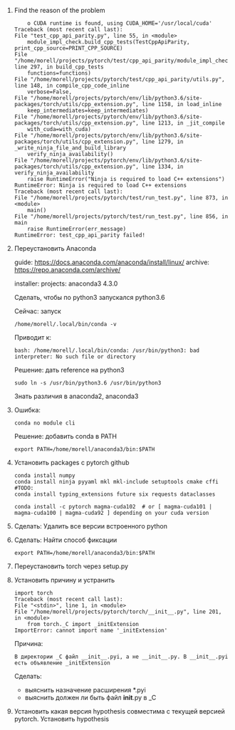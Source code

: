 1. Find the reason of the problem

    ```
        o CUDA runtime is found, using CUDA_HOME='/usr/local/cuda'
    Traceback (most recent call last):
    File "test_cpp_api_parity.py", line 55, in <module>
        module_impl_check.build_cpp_tests(TestCppApiParity, print_cpp_source=PRINT_CPP_SOURCE)
    File "/home/morell/projects/pytorch/test/cpp_api_parity/module_impl_check.py", line 297, in build_cpp_tests
        functions=functions)
    File "/home/morell/projects/pytorch/test/cpp_api_parity/utils.py", line 148, in compile_cpp_code_inline
        verbose=False,
    File "/home/morell/projects/pytorch/env/lib/python3.6/site-packages/torch/utils/cpp_extension.py", line 1158, in load_inline
        keep_intermediates=keep_intermediates)
    File "/home/morell/projects/pytorch/env/lib/python3.6/site-packages/torch/utils/cpp_extension.py", line 1213, in _jit_compile
        with_cuda=with_cuda)
    File "/home/morell/projects/pytorch/env/lib/python3.6/site-packages/torch/utils/cpp_extension.py", line 1279, in _write_ninja_file_and_build_library
        verify_ninja_availability()
    File "/home/morell/projects/pytorch/env/lib/python3.6/site-packages/torch/utils/cpp_extension.py", line 1334, in verify_ninja_availability
        raise RuntimeError("Ninja is required to load C++ extensions")
    RuntimeError: Ninja is required to load C++ extensions
    Traceback (most recent call last):
    File "/home/morell/projects/pytorch/test/run_test.py", line 873, in <module>
        main()
    File "/home/morell/projects/pytorch/test/run_test.py", line 856, in main
        raise RuntimeError(err_message)
    RuntimeError: test_cpp_api_parity failed!
    ```

1. Переустановить Anaconda

    guide: https://docs.anaconda.com/anaconda/install/linux/
    archive: https://repo.anaconda.com/archive/

    installer: projects: anaconda3 4.3.0

    Сделать, чтобы по python3 запускался python3.6

    Сейчас: запуск
    ```
    /home/morell/.local/bin/conda -v
    ```

    Приводит к:
    ```
    bash: /home/morell/.local/bin/conda: /usr/bin/python3: bad interpreter: No such file or directory
    ```
    
    Решение: дать reference на python3

    ```
    sudo ln -s /usr/bin/python3.6 /usr/bin/python3
    ```

    Знать различия в anaconda2, anaconda3

2. Ошибка:

    ```
    conda no module cli
    ```

    Решение: добавить conda в PATH
    ```
    export PATH=/home/morell/anaconda3/bin:$PATH
    ```

3. Установить packages c pytorch github

    ```
    conda install numpy 
    conda install ninja pyyaml mkl mkl-include setuptools cmake cffi
    #TODO:
    conda install typing_extensions future six requests dataclasses
    ```

    ```
    conda install -c pytorch magma-cuda102  # or [ magma-cuda101 | magma-cuda100 | magma-cuda92 ] depending on your cuda version
    ```
4. Сделать: Удалить все версии встроенного python
5. Сделать: Найти способ фиксации


    ```
    export PATH=/home/morell/anaconda3/bin:$PATH
    ```
6. Переустановить torch через setup.py

7. Установить причину и устранить

    ```
    import torch
    Traceback (most recent call last):
    File "<stdin>", line 1, in <module>
    File "/home/morell/projects/pytorch/torch/__init__.py", line 201, in <module>
        from torch._C import _initExtension
    ImportError: cannot import name '_initExtension'
    ```

    Причина:

    ```
    В директории _C файл __init__.pyi, а не __init__.py. В __init__.pyi есть объявление _initExtension
    ```

    Сделать:
    * выяснить назначение расширения *.pyi
    * выяснить должен ли быть файл __init__.py в _C

8. Установить какая версия hypothesis совместима с текущей версией pytorch. Установить hypothesis